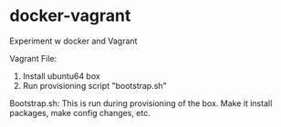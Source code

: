# docker-vagrant
Experiment w docker and Vagrant

Vagrant File:
1) Install ubuntu64 box
2) Run provisioning script "bootstrap.sh"

Bootstrap.sh:
This is run during provisioning of the box.
Make it install packages, make config changes, etc.
